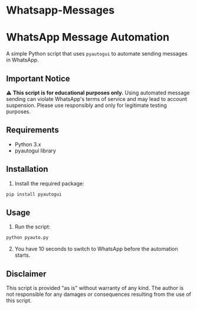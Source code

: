 # Whatsapp-Messages
# WhatsApp Message Automation

A simple Python script that uses `pyautogui` to automate sending messages in WhatsApp.

## Important Notice
⚠️ **This script is for educational purposes only.**
Using automated message sending can violate WhatsApp's terms of service and may lead to account suspension. Please use responsibly and only for legitimate testing purposes.

## Requirements
- Python 3.x
- pyautogui library

## Installation
1. Install the required package:
```bash
pip install pyautogui
```

## Usage
1. Run the script:
```bash
python pyauto.py
```
2. You have 10 seconds to switch to WhatsApp before the automation starts.

## Disclaimer
This script is provided "as is" without warranty of any kind. The author is not responsible for any damages or consequences resulting from the use of this script.
